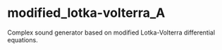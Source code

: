 # modified_lotka-volterra_A
Complex sound generator based on modified Lotka-Volterra differential equations.
